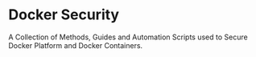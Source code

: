 # Docker Security
A Collection of Methods, Guides and Automation Scripts used to Secure Docker Platform and Docker Containers.
